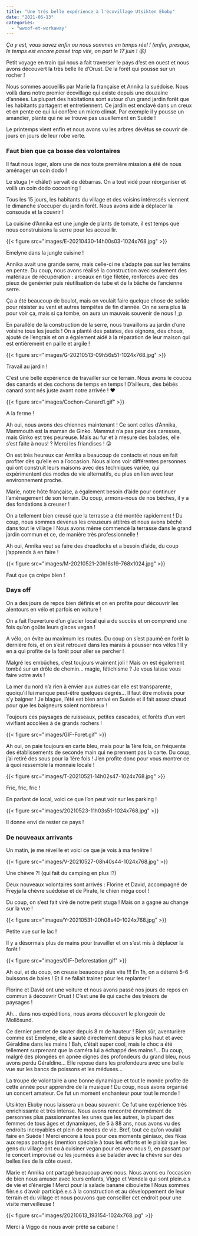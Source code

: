 ```yaml
---
title: "Une très belle expérience à l'écovillage Utsikten Ekoby"
date: "2021-06-13"
categories: 
  - "wwoof-et-workaway"
---
```


_Ça y est, vous savez enfin ou nous sommes en temps réel ! (enfin, presque, le temps est encore passé trop vite, on part le 17 juin ! 😜)_

Petit voyage en train qui nous a fait traverser le pays d’est en ouest et nous avons découvert la très belle île d’Orust. De la forêt qui pousse sur un rocher !

Nous sommes accueillis par Marie la française et Annika la suédoise. Nous voilà dans notre premier écovillage qui existe depuis une douzaine d’années. La plupart des habitations sont autour d’un grand jardin forêt que les habitants partagent et entretiennent. Ce jardin est enclavé dans un creux et en pente ce qui lui confère un micro climat. Par exemple il y pousse un amandier, plante qui ne se trouve pas usuellement en Suède !

Le printemps vient enfin et nous avons vu les arbres dévêtus se couvrir de jours en jours de leur robe verte.

### Faut bien que ça bosse des volontaires

Il faut nous loger, alors une de nos toute première mission a été de nous aménager un coin dodo !

Le stuga (= châlet) servait de débarras. On a tout vidé pour réorganiser et voilà un coin dodo cocooning !

Tous les 15 jours, les habitants du village et des voisins intéressés viennent le dimanche s’occuper du jardin forêt. Nous avons aidé à déplacer la consoude et la couvrir !

La cuisine d’Annika est une jungle de plants de tomate, il est temps que nous construisions la serre pour les accueillir.

{{< figure src="images/E-20210430-14h00s03-1024x768.jpg" >}}

Emelyne dans la jungle cuisine !

Annika avait une grande serre, mais celle-ci ne s’adapte pas sur les terrains en pente. Du coup, nous avons réalisé la construction avec seulement des matériaux de récupération : arceaux en tige filetée, renforcés avec des pieux de genévrier puis réutilisation de tube et de la bâche de l’ancienne serre.

Ça a été beaucoup de boulot, mais on voulait faire quelque chose de solide pour résister au vent et autres tempêtes de fin d’année. On ne sera plus là pour voir ça, mais si ça tombe, on aura un mauvais souvenir de nous ! ;p

En parallèle de la construction de la serre, nous travaillons au jardin d’une voisine tous les jeudis ! On a planté des patates, des oignons, des choux, ajouté de l’engrais et on a également aidé à la réparation de leur maison qui est entièrement en paille et argile !

{{< figure src="images/G-20210513-09h56s51-1024x768.jpg" >}}

Travail au jardin !

C’est une belle expérience de travailler sur ce terrain. Nous avons le coucou des canards et des cochons de temps en temps ! D’ailleurs, des bébés canard sont nés juste avant notre arrivée ! ❤️

{{< figure src="images/Cochon-Canard1.gif" >}}

A la ferme !

Ah oui, nous avons des chiennes maintenant ! Ce sont celles d’Annika, Mammouth est la maman de Ginko. Mammut n’a pas peur des caresses, mais Ginko est très peureuse. Mais au fur et à mesure des balades, elle s’est faite à nous! ? Merci les friandises ! 😜

On est très heureux car Annika a beaucoup de contacts et nous en fait profiter dès qu’elle en a l’occasion. Nous allons voir différentes personnes qui ont construit leurs maisons avec des techniques variée, qui expérimentent des modes de vie alternatifs, ou plus en lien avec leur environnement proche.

Marie, notre hôte française, a également besoin d’aide pour continuer l’aménagement de son terrain. Du coup, armons-nous de nos bêches, il y a des fondations à creuser !

On a tellement bien creusé que la terrasse a été montée rapidement ! Du coup, nous sommes devenus les creuseurs attitrés et nous avons bêché dans tout le village ! Nous avons même commencé la terrasse dans le grand jardin commun et ce, de manière très professionnelle !

Ah oui, Annika veut se faire des dreadlocks et a besoin d’aide, du coup j’apprends à en faire !

{{< figure src="images/M-20210521-20h16s19-768x1024.jpg" >}}

Faut que ça crèpe bien !

### Days off

On a des jours de repos bien définis et on en profite pour découvrir les alentours en vélo et parfois en voiture !

On a fait l’ouverture d’un glacier local qui a du succès et on comprend une fois qu’on goûte leurs glaces vegan !

A vélo, on évite au maximum les routes. Du coup on s’est paumé en forêt la dernière fois, et on s’est retrouvé dans les marais à pousser nos vélos ! Il y en a qui profite de la forêt pour aller se percher !

Malgré les embûches, c’est toujours vraiment joli ! Mais on est également tombé sur un drôle de chemin… magie, fétichisme ? Je vous laisse vous faire votre avis !

La mer du nord n’a rien à envier aux autres car elle est transparente, quoiqu’il lui manque peut-être quelques degrés… Il faut être motivés pour s’y baigner ! Je blague, l’été est bien arrivé en Suède et il fait assez chaud pour que les baigneurs soient nombreux !

Toujours ces paysages de ruisseaux, petites cascades, et forêts d’un vert vivifiant accolées à de grands rochers !

{{< figure src="images/GIF-Foret.gif" >}}

Ah oui, on paie toujours en carte bleu, mais pour la 1ère fois, on fréquente des établissements de seconde main qui ne prennent pas la carte. Du coup, j’ai retiré des sous pour la 1ère fois ! J’en profite donc pour vous montrer ce à quoi ressemble la monnaie locale !

{{< figure src="images/T-20210521-14h02s47-1024x768.jpg" >}}

Fric, fric, fric !

En parlant de local, voici ce que l’on peut voir sur les parking !

{{< figure src="images/20210523-11h03s51-1024x768.jpg" >}}

Il donne envi de rester ce pays !

### De nouveaux arrivants

Un matin, je me réveille et voici ce que je vois à ma fenêtre !

{{< figure src="images/V-20210527-08h40s44-1024x768.jpg" >}}

Une chèvre ?! (qui fait du camping en plus !?)

Deux nouveaux volontaires sont arrivés : Florine et David, accompagné de Freyja la chèvre suédoise et de Pirate, le chien méga cool !

Du coup, on s’est fait viré de notre petit stuga ! Mais on a gagné au change sur la vue !

{{< figure src="images/Y-20210531-20h08s40-1024x768.jpg" >}}

Petite vue sur le lac !

Il y a désormais plus de mains pour travailler et on s’est mis à déplacer la forêt !

{{< figure src="images/GIF-Deforestation.gif" >}}

Ah oui, et du coup, on creuse beaucoup plus vite !!! En 1h, on a déterré 5-6 buissons de baies ! Et il ne fallait trainer pour les replanter !

Florine et David ont une voiture et nous avons passé nos jours de repos en commun à découvrir Orust ! C’est une île qui cache des trésors de paysages !

Ah… dans nos expéditions, nous avons découvert le plongeoir de Mollösund.

Ce dernier permet de sauter depuis 8 m de hauteur ! Bien sûr, aventurière comme est Emelyne, elle a sauté directement depuis le plus haut et avec Géraldine dans les mains ! Bah, c’était super cool, mais le choc a été tellement surprenant que la caméra lui a échappé des mains !... Du coup, malgré des plongées en apnée dignes des profondeurs du grand bleu, nous avons perdu Géraldine… Elle repose dans les profondeurs avec une belle vue sur les bancs de poissons et les méduses…

La troupe de volontaire a une bonne dynamique et tout le monde profite de cette année pour apprendre de la musique ! Du coup, nous avons organisé un concert amateur. Ce fut un moment enchanteur pour tout le monde !

Utsikten Ekoby nous laissera un beau souvenir. Ce fut une expérience très enrichissante et très intense. Nous avons rencontré énormément de personnes plus passionnantes les unes que les autres, la plupart des femmes de tous âges et dynamiques, de 5 à 88 ans, nous avons vu des endroits incroyables et plein de modes de vie. Bref, tout ce qu’on voulait faire en Suède ! Merci encore à tous pour ces moments géniaux, des fikas aux repas partagés (mention spéciale à tous les efforts et le plaisir que les gens du village ont eu à cuisiner vegan pour et avec nous !), en passant par le concert improvisé ou les journées à se balader avec la chèvre sur des belles iles de la côte ouest.

Marie et Annika ont partagé beaucoup avec nous. Nous avons eu l’occasion de bien nous amuser avec leurs enfants, Viggo et Vendela qui sont plein.e.s de vie et d’énergie ! Merci pour la salade banane ciboulette ! Nous sommes fièr.e.s d’avoir participé.e.s à la construction et au développement de leur terrain et du village et nous pouvons que conseiller cet endroit pour une visite merveilleuse !

{{< figure src="images/20210613_193154-1024x768.jpg" >}}

Merci à Viggo de nous avoir prêté sa cabane !
